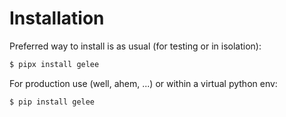 # Installation

Preferred way to install is as usual (for testing or in isolation):

```bash
$ pipx install gelee
```

For production use (well, ahem, ...) or within a virtual python env:

```bash
$ pip install gelee
```
